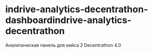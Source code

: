 # indrive-analytics-decentrathon-dashboardindrive-analytics-decentrathon
Аналитическая панель для кейса 2 Decentrathon 4.0
